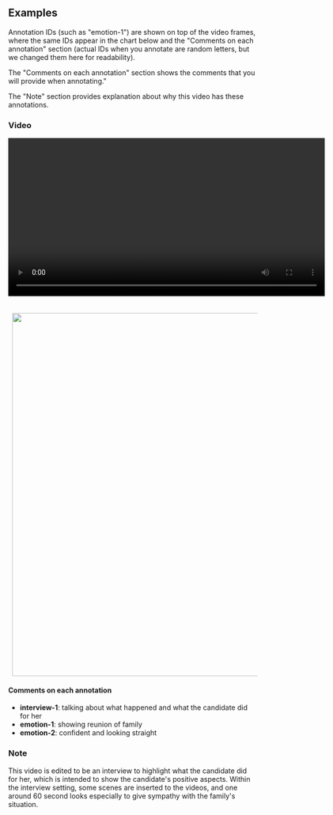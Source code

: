 
## Examples

Annotation IDs (such as "emotion-1") are shown on top of the video frames, where the same 
IDs appear in the chart below and the "Comments on each annotation" section (actual IDs 
when you annotate are random letters, but we changed them here for readability). 

The "Comments on each annotation" section shows the comments that you will provide when 
annotating." 

The "Note" section provides explanation about why this video has these annotations.

### Video

<div align="center">
  <video
    id="my-video"
    class="video-js"
    controls
    preload="auto"
    width="640"
    poster=""
    data-setup="{}"
  >
    <source src="https://trusting-galileo-f27c3e.netlify.app/examples/youtube/7hxMeFMMlm8.mp4" type="video/mp4" />
  </video>
  <script src="https://vjs.zencdn.net/7.11.4/video.min.js"></script>
</div>
<br /><br />

<div align="left" style="padding-left: 8px">
    <img src="https://trusting-galileo-f27c3e.netlify.app/examples/A0000000000000-youtube-7hxMeFMMlm8.png" width="735px">
</div>

#### Comments on each annotation

- **interview-1**: talking about what happened and what the candidate did for her
- **emotion-1**: showing reunion of family
- **emotion-2**: confident and looking straight


### Note

This video is edited to be an interview to highlight what the candidate did for her, which is intended to show the candidate's positive aspects. Within the interview setting, some scenes are inserted to the videos, and one around 60 second looks especially to give sympathy with the family's situation. 
